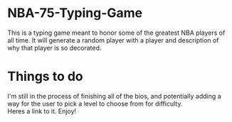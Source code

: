 # NBA-75-Typing-Game
This is a typing game meant to honor some of the greatest NBA players of all time. It will generate a random player with a player and description of why that player is so decorated. 
# Things to do
I'm still in the process of finishing all of the bios, and potentially adding a way for the user to pick a level to choose from for difficulty.\
Heres a link to it. Enjoy!
